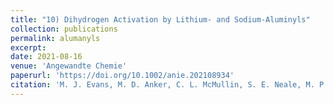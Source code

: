 ```yaml
---
title: "10) Dihydrogen Activation by Lithium- and Sodium-Aluminyls"
collection: publications
permalink: alumanyls
excerpt: 
date: 2021-08-16
venue: 'Angewandte Chemie'
paperurl: 'https://doi.org/10.1002/anie.202108934'
citation: 'M. J. Evans, M. D. Anker, C. L. McMullin, S. E. Neale, M. P. Coles, <i>ACS Catal.</i> <strong>2021</strong>, <i>11</i>, 5452–5462'
---
```

